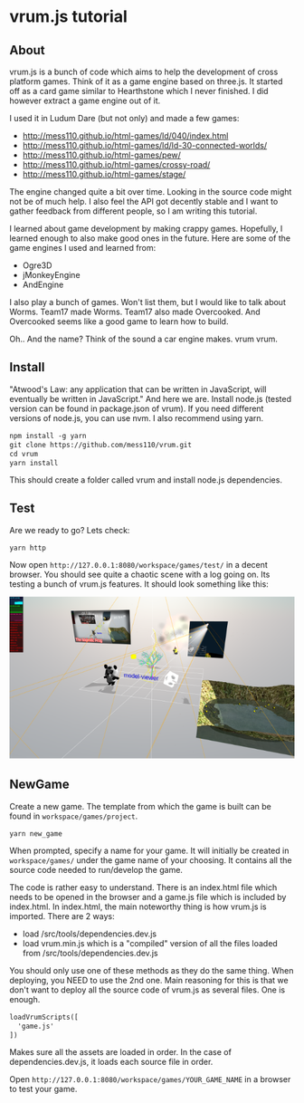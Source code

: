 # vrum.js tutorial

## About

vrum.js is a bunch of code which aims to help the development of cross platform
games. Think of it as a game engine based on three.js. It started off as a card game
similar to Hearthstone which I never finished. I did however extract a game
engine out of it.

I used it in Ludum Dare (but not only) and made a few games:

* http://mess110.github.io/html-games/ld/040/index.html
* http://mess110.github.io/html-games/ld/ld-30-connected-worlds/
* http://mess110.github.io/html-games/pew/
* http://mess110.github.io/html-games/crossy-road/
* http://mess110.github.io/html-games/stage/

The engine changed quite a bit over time. Looking in the source code might not be
of much help. I also feel the API got decently stable and I want to gather feedback
from different people, so I am writing this tutorial.

I learned about game development by making crappy games. Hopefully, I learned
enough to also make good ones in the future. Here are some of the game engines
I used and learned from:

* Ogre3D
* jMonkeyEngine
* AndEngine

I also play a bunch of games. Won't list them, but I would like to talk about
Worms. Team17 made Worms. Team17 also made Overcooked. And Overcooked seems like
a good game to learn how to build.

Oh.. And the name? Think of the sound a car engine makes. vrum vrum.

## Install

"Atwood's Law: any application that can be written in JavaScript, will eventually
be written in JavaScript." And here we are. Install node.js (tested version can
be found in package.json of vrum). If you need different versions of node.js, you
can use nvm. I also recommend using yarn.

```
npm install -g yarn
git clone https://github.com/mess110/vrum.git
cd vrum
yarn install
```

This should create a folder called vrum and install node.js dependencies.

## Test

Are we ready to go? Lets check:

```
yarn http
```

Now open `http://127.0.0.1:8080/workspace/games/test/` in a decent browser.
You should see quite a chaotic scene with a log going on. Its testing a bunch
of vrum.js features. It should look something like this:

![should look like](/workspace/games/project/assets/vrum.png)

## NewGame

Create a new game. The template from which the game is built can be found in
`workspace/games/project`.

```
yarn new_game
```

When prompted, specify a name for your game. It will initially be created in
`workspace/games/` under the game name of your choosing. It contains all the
source code needed to run/develop the game.

The code is rather easy to understand. There is an index.html file which needs
to be opened in the browser and a game.js file which is included by index.html.
In index.html, the main noteworthy thing is how vrum.js is imported.
There are 2 ways:

* load /src/tools/dependencies.dev.js
* load vrum.min.js which is a "compiled" version of all the files loaded from
/src/tools/dependencies.dev.js

You should only use one of these methods as they do the same thing. When
deploying, you NEED to use the 2nd one. Main reasoning for this is that we
don't want to deploy all the source code of vrum.js as several files.
One is enough.

```
loadVrumScripts([
  'game.js'
])
```

Makes sure all the assets are loaded in order. In the case of
dependencies.dev.js, it loads each source file in order.

Open `http://127.0.0.1:8080/workspace/games/YOUR_GAME_NAME` in a browser to
test your game.
